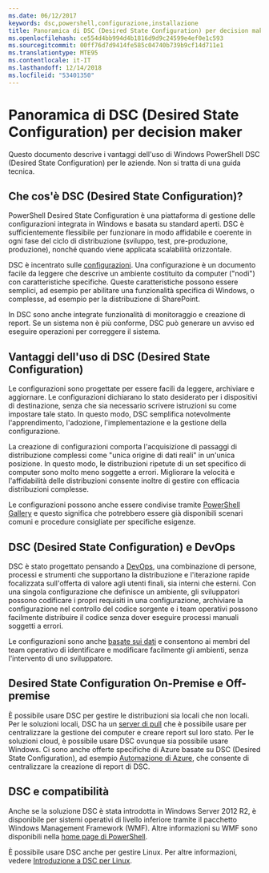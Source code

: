 ```yaml
---
ms.date: 06/12/2017
keywords: dsc,powershell,configurazione,installazione
title: Panoramica di DSC (Desired State Configuration) per decision maker
ms.openlocfilehash: ce554d4bb994d4b1816d9d9c24599e4ef0e1c593
ms.sourcegitcommit: 00ff76d7d9414fe585c04740b739b9cf14d711e1
ms.translationtype: MTE95
ms.contentlocale: it-IT
ms.lasthandoff: 12/14/2018
ms.locfileid: "53401350"
---
```

# <a name="desired-state-configuration-overview-for-decision-makers"></a>Panoramica di DSC (Desired State Configuration) per decision maker

Questo documento descrive i vantaggi dell'uso di Windows PowerShell DSC (Desired State Configuration) per le aziende. Non si tratta di una guida tecnica.

## <a name="what-is-desired-state-configuration"></a>Che cos'è DSC (Desired State Configuration)?

PowerShell Desired State Configuration è una piattaforma di gestione delle configurazioni integrata in Windows e basata su standard aperti. DSC è sufficientemente flessibile per funzionare in modo affidabile e coerente in ogni fase del ciclo di distribuzione (sviluppo, test, pre-produzione, produzione), nonché quando viene applicata scalabilità orizzontale.

DSC è incentrato sulle [configurazioni](../configurations/configurations.md).
Una configurazione è un documento facile da leggere che descrive un ambiente costituito da computer ("nodi") con caratteristiche specifiche.
Queste caratteristiche possono essere semplici, ad esempio per abilitare una funzionalità specifica di Windows, o complesse, ad esempio per la distribuzione di SharePoint.

In DSC sono anche integrate funzionalità di monitoraggio e creazione di report.
Se un sistema non è più conforme, DSC può generare un avviso ed eseguire operazioni per correggere il sistema.

## <a name="benefits-of-using-desired-state-configuration"></a>Vantaggi dell'uso di DSC (Desired State Configuration)

Le configurazioni sono progettate per essere facili da leggere, archiviare e aggiornare.
Le configurazioni dichiarano lo stato desiderato per i dispositivi di destinazione, senza che sia necessario scrivere istruzioni su come impostare tale stato.
In questo modo, DSC semplifica notevolmente l'apprendimento, l'adozione, l'implementazione e la gestione della configurazione.

La creazione di configurazioni comporta l'acquisizione di passaggi di distribuzione complessi come "unica origine di dati reali" in un'unica posizione.
In questo modo, le distribuzioni ripetute di un set specifico di computer sono molto meno soggette a errori.
Migliorare la velocità e l'affidabilità delle distribuzioni consente inoltre di gestire con efficacia distribuzioni complesse.

Le configurazioni possono anche essere condivise tramite [PowerShell Gallery](https://powershellgallery.com) e questo significa che potrebbero essere già disponibili scenari comuni e procedure consigliate per specifiche esigenze.


## <a name="desired-state-configuration-and-devops"></a>DSC (Desired State Configuration) e DevOps

DSC è stato progettato pensando a [DevOps](http://blogs.technet.com/b/ashleymcglone/archive/2015/11/20/devops-for-n00bs-ie-windows-people.aspx), una combinazione di persone, processi e strumenti che supportano la distribuzione e l'iterazione rapide focalizzata sull'offerta di valore agli utenti finali, sia interni che esterni.
Con una singola configurazione che definisce un ambiente, gli sviluppatori possono codificare i propri requisiti in una configurazione, archiviare la configurazione nel controllo del codice sorgente e i team operativi possono facilmente distribuire il codice senza dover eseguire processi manuali soggetti a errori.

Le configurazioni sono anche [basate sui dati](../configurations/configData.md) e consentono ai membri del team operativo di identificare e modificare facilmente gli ambienti, senza l'intervento di uno sviluppatore.

## <a name="desired-state-configuration-on-premises-and-off-premises"></a>Desired State Configuration On-Premise e Off-premise
È possibile usare DSC per gestire le distribuzioni sia locali che non locali.
Per le soluzioni locali, DSC ha un [server di pull](../pull-server/pullServer.md) che è possibile usare per centralizzare la gestione dei computer e creare report sul loro stato.
Per le soluzioni cloud, è possibile usare DSC ovunque sia possibile usare Windows.
Ci sono anche offerte specifiche di Azure basate su DSC (Desired State Configuration), ad esempio [Automazione di Azure](https://azure.microsoft.com/en-us/documentation/services/automation/), che consente di centralizzare la creazione di report di DSC.

## <a name="dsc-and-compatibility"></a>DSC e compatibilità

Anche se la soluzione DSC è stata introdotta in Windows Server 2012 R2, è disponibile per sistemi operativi di livello inferiore tramite il pacchetto Windows Management Framework (WMF).
Altre informazioni su WMF sono disponibili nella [home page di PowerShell](/powershell/).

È possibile usare DSC anche per gestire Linux. Per altre informazioni, vedere [Introduzione a DSC per Linux](../getting-started/lnxGettingStarted.md).
